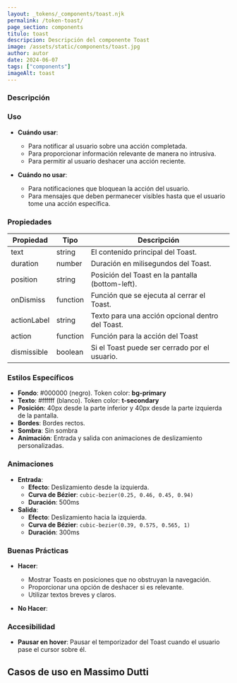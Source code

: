 ```yaml
---
layout: _tokens/_components/toast.njk
permalink: /token-toast/
page_section: components
titulo: toast
descripcion: Descripción del componente Toast
image: /assets/static/components/toast.jpg
author: autor
date: 2024-06-07
tags: ["components"]
imageAlt: toast
---
```


### Descripción

### Uso

- **Cuándo usar**:
  - Para notificar al usuario sobre una acción completada.
  - Para proporcionar información relevante de manera no intrusiva.
  - Para permitir al usuario deshacer una acción reciente.
- **Cuándo no usar**:

  - Para notificaciones que bloquean la acción del usuario.
  - Para mensajes que deben permanecer visibles hasta que el usuario tome una acción específica.

### Propiedades

| Propiedad   | Tipo     | Descripción                                      |
| ----------- | -------- | ------------------------------------------------ |
| text        | string   | El contenido principal del Toast.                |
| duration    | number   | Duración en milisegundos del Toast.              |
| position    | string   | Posición del Toast en la pantalla (bottom-left). |
| onDismiss   | function | Función que se ejecuta al cerrar el Toast.       |
| actionLabel | string   | Texto para una acción opcional dentro del Toast. |
| action      | function | Función para la acción del Toast                 |
| dismissible | boolean  | Si el Toast puede ser cerrado por el usuario.    |

### Estilos Específicos

- **Fondo**: #000000 (negro). Token color: **bg-primary**
- **Texto**: #ffffff (blanco). Token color: **t-secondary**
- **Posición**: 40px desde la parte inferior y 40px desde la parte izquierda de la pantalla.
- **Bordes**: Bordes rectos.
- **Sombra**: Sin sombra
- **Animación**: Entrada y salida con animaciones de deslizamiento personalizadas.

### Animaciones

- **Entrada**:
  - **Efecto**: Deslizamiento desde la izquierda.
  - **Curva de Bézier**: `cubic-bezier(0.25, 0.46, 0.45, 0.94)`
  - **Duración**: 500ms
- **Salida**:
  - **Efecto**: Deslizamiento hacia la izquierda.
  - **Curva de Bézier**: `cubic-bezier(0.39, 0.575, 0.565, 1)`
  - **Duración**: 300ms

### Buenas Prácticas

- **Hacer**:

  - Mostrar Toasts en posiciones que no obstruyan la navegación.
  - Proporcionar una opción de deshacer si es relevante.
  - Utilizar textos breves y claros.

- **No Hacer**:

### Accesibilidad

- **Pausar en hover**: Pausar el temporizador del Toast cuando el usuario pase el cursor sobre él.

## Casos de uso en Massimo Dutti

